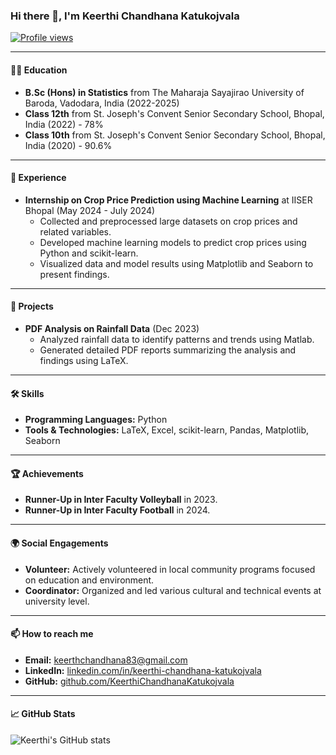 ### Hi there 👋, I'm Keerthi Chandhana Katukojvala

<!-- Profile views -->
[![Profile views](https://gpvc.arturio.dev/KeerthiChandhanaKatukojvala)](https://github.com/KeerthiChandhanaKatukojvala)

---

#### 👩‍🎓 Education
- **B.Sc (Hons) in Statistics** from The Maharaja Sayajirao University of Baroda, Vadodara, India (2022-2025)
- **Class 12th** from St. Joseph's Convent Senior Secondary School, Bhopal, India (2022) - 78%
- **Class 10th** from St. Joseph's Convent Senior Secondary School, Bhopal, India (2020) - 90.6%

---

#### 💼 Experience
- **Internship on Crop Price Prediction using Machine Learning** at IISER Bhopal (May 2024 - July 2024)
  - Collected and preprocessed large datasets on crop prices and related variables.
  - Developed machine learning models to predict crop prices using Python and scikit-learn.
  - Visualized data and model results using Matplotlib and Seaborn to present findings.

---

#### 🔬 Projects
- **PDF Analysis on Rainfall Data** (Dec 2023)
  - Analyzed rainfall data to identify patterns and trends using Matlab.
  - Generated detailed PDF reports summarizing the analysis and findings using LaTeX.

---

#### 🛠️ Skills
- **Programming Languages:** Python
- **Tools & Technologies:** LaTeX, Excel, scikit-learn, Pandas, Matplotlib, Seaborn

---

#### 🏆 Achievements
- **Runner-Up in Inter Faculty Volleyball** in 2023.
- **Runner-Up in Inter Faculty Football** in 2024.

---

#### 🌍 Social Engagements
- **Volunteer:** Actively volunteered in local community programs focused on education and environment.
- **Coordinator:** Organized and led various cultural and technical events at university level.

---

#### 📫 How to reach me
- **Email:** [keerthchandhana83@gmail.com](mailto:keerthchandhana83@gmail.com)
- **LinkedIn:** [linkedin.com/in/keerthi-chandhana-katukojvala](linkedin.com/in/keerthi-chandhana-katukojvala)
- **GitHub:** [github.com/KeerthiChandhanaKatukojvala](https://github.com/KeerthiChandhanaKatukojvala)

---

#### 📈 GitHub Stats
![Keerthi's GitHub stats](https://github-readme-stats.vercel.app/api?username=KeerthiChandhanaKatukojvala&show_icons=true&theme=radical)


